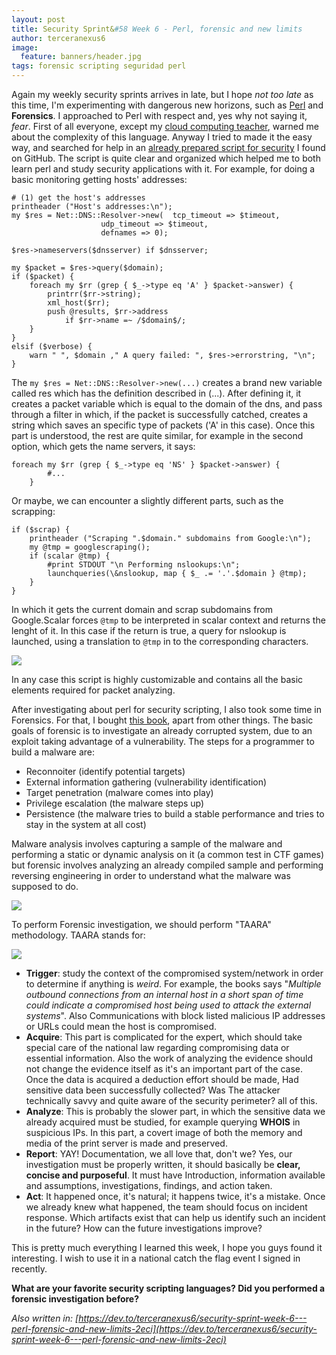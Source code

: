 ```yaml
---
layout: post
title: Security Sprint&#58 Week 6 - Perl, forensic and new limits
author: terceranexus6
image:
  feature: banners/header.jpg
tags: forensic scripting seguridad perl
---
```


Again my weekly security sprints arrives in late, but I hope *not too late* as this time, I'm experimenting with dangerous new horizons, such as [Perl](https://dev.to/jj/introduction-to-grammars-with-perl6-75e) and **Forensics**. I approached to Perl with respect and, yes why not saying it, *fear*. First of all everyone, except my [cloud computing teacher](https://dev.to/jj), warned me about the complexity of this language. Anyway I tried to made it the easy way, and searched for help in an [already prepared script for security](https://github.com/fwaeytens/dnsenum/blob/master/dnsenum.pl) I found on GitHub. The script is quite clear and organized which helped me to both learn perl and study security applications with it. For example, for doing a basic monitoring getting hosts' addresses:

```
# (1) get the host's addresses
printheader ("Host's addresses:\n");
my $res = Net::DNS::Resolver->new(  tcp_timeout => $timeout,
                    udp_timeout => $timeout,
                    defnames => 0);

$res->nameservers($dnsserver) if $dnsserver;

my $packet = $res->query($domain);
if ($packet) {
    foreach my $rr (grep { $_->type eq 'A' } $packet->answer) {
        printrr($rr->string);
        xml_host($rr);
        push @results, $rr->address
            if $rr->name =~ /$domain$/;
    }
}
elsif ($verbose) {
    warn " ", $domain ," A query failed: ", $res->errorstring, "\n";
}
```

The `my $res = Net::DNS::Resolver->new(...)` creates a brand new variable called res which has the definition described in (...). After defining it, it creates a packet variable which is equal to the domain of the dns, and pass through a filter in which, if the packet is successfully catched, creates a string which saves an specific type of packets ('A' in this case). Once this part is understood, the rest are quite similar, for example in the second option, which gets the name servers, it says:

```
foreach my $rr (grep { $_->type eq 'NS' } $packet->answer) {
        #...
    }
```

Or maybe, we can encounter a slightly different parts, such as the scrapping:

```
if ($scrap) {
    printheader ("Scraping ".$domain." subdomains from Google:\n");
    my @tmp = googlescraping();
    if (scalar @tmp) {
        #print STDOUT "\n Performing nslookups:\n";
        launchqueries(\&nslookup, map { $_ .= '.'.$domain } @tmp);
    }
}
```

In which it gets the current domain and scrap subdomains from Google.Scalar forces `@tmp` to be interpreted in scalar context and returns the lenght of it. In this case if the return is true, a query for nslookup is launched, using a translation to `@tmp` in to the corresponding characters.

<img src="{{ site.url }}/assets/images/dev.to/perl_camel.jpg" style="display: block; margin: 0 auto;">

In any case this script is highly customizable and contains all the basic elements required for packet analyzing.

After investigating about perl for security scripting, I also took some time in Forensics. For that, I bought [this book](https://www.packtpub.com/networking-and-servers/learning-network-forensics), apart from other things. The basic goals of forensic is to investigate an already corrupted system, due to an exploit taking advantage of a vulnerability. The steps for a programmer to build a malware are:

- Reconnoiter (identify potential targets)
- External information gathering (vulnerability identification)
- Target penetration (malware comes into play)
- Privilege escalation (the malware steps up)
- Persistence (the malware tries to build a stable performance and tries to stay in the system at all cost)

Malware analysis involves capturing a sample of the malware and performing a static or dynamic analysis on it (a common test in CTF games) but forensic involves analyzing an already compiled sample and performing reversing engineering in order to understand what the malware was supposed to do.

<img src="{{ site.url }}/assets/images/dev.to/107230875-56a1e28c3df78cf7726f9c57.jpg" style="display: block; margin: 0 auto;">

To perform Forensic investigation, we should perform "TAARA" methodology. TAARA stands for:

<img src="{{ site.url }}/assets/images/dev.to/7pfexofecj1pshwkmylm.jpg" style="display: block; margin: 0 auto;">

- **Trigger**: study the context of the compromised system/network in order to determine if anything is *weird*. For example, the books says "*Multiple outbound connections from an internal host in a short span of time could indicate a compromised host being used to attack the external systems*". Also Communications with block listed malicious IP addresses or URLs could mean the host is compromised.
- **Acquire**: This part is complicated for the expert, which should take special care of the national law regarding compromising data or essential information. Also the work of analyzing the evidence should not change the evidence itself as it's an important part of the case. Once the data is acquired a deduction effort should be made, Had sensitive data been successfully collected? Was The attacker technically savvy and quite aware of the security perimeter? all of this.
- **Analyze**: This is probably the slower part, in which the sensitive data we already acquired must be studied, for example querying **WHOIS** in suspicious IPs. In this part, a covert image of both the memory and media of the print server is made and preserved.
- **Report**: YAY! Documentation, we all love that, don't we? Yes, our investigation must be properly written, it should basically be **clear, concise and purposeful**. It must have Introduction, information available and assumptions, investigations, findings, and action taken.
- **Act**: It happened once, it's natural; it happens twice, it's a mistake. Once we already knew what happened, the team should focus on incident response. Which artifacts exist that can help us identify such an incident in the future? How can the future investigations improve?

This is pretty much everything I learned this week, I hope you guys found it interesting. I wish to use it in a national catch the flag event I signed in recently.

**What are your favorite security scripting languages? Did you performed a forensic investigation before?**

*Also written in: [https://dev.to/terceranexus6/security-sprint-week-6---perl-forensic-and-new-limits-2eci](https://dev.to/terceranexus6/security-sprint-week-6---perl-forensic-and-new-limits-2eci)*

